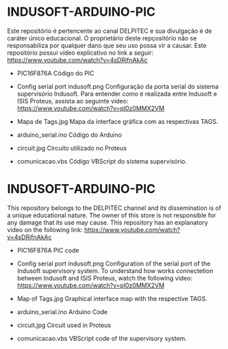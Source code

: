 # INDUSOFT-ARDUINO-PIC ############################################################################################################
Este repositório é pertencente ao canal DELPITEC e sua divulgação é de caráter único educacional.
O proprietário deste repçositório não se responsabiliza por qualquer dano que seu uso possa vir a causar.
Este repositório possui vídeo explicativo no link a seguir: https://www.youtube.com/watch?v=4sDRjfnAkAc

- PIC16F876A
Código do PIC

- Config serial port indusoft.png
Configuração da porta serial do sistema supervisório Indusoft.
Para entender como é realizada entre Indusoft e ISIS Proteus, assista ao seguinte video:
https://www.youtube.com/watch?v=pl0z0MMX2VM

- Mapa de Tags.jpg
Mapa da interface gráfica com as respectivas TAGS.

- arduino_serial.ino
Código do Arduino

- circuit.jpg
Circuito utilizado no Proteus

- comunicacao.vbs
Código VBScript do sistema supervisório.



# INDUSOFT-ARDUINO-PIC ############################################################################################################
This repository belongs to the DELPITEC channel and its dissemination is of a unique educational nature.
The owner of this store is not responsible for any damage that its use may cause.
This repository has an explanatory video on the following link: https://www.youtube.com/watch?v=4sDRjfnAkAc

- PIC16F876A
PIC code

- Config serial port indusoft.png
Configuration of the serial port of the Indusoft supervisory system.
To understand how works connectetion between Indusoft and ISIS Proteus, watch the following video:
https://www.youtube.com/watch?v=pl0z0MMX2VM

- Map of Tags.jpg
Graphical interface map with the respective TAGS.

- arduino_serial.ino
Arduino Code

- circuit.jpg
Circuit used in Proteus

- comunicacao.vbs
VBScript code of the supervisory system.


